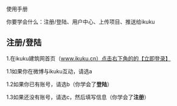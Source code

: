 使用手册

你要学会什么：注册/登陆、用户中心、上传项目、推送给ikuku

## 注册/登陆


1.在ikuku建筑网首页（www.ikuku.cn）点击右下角的的【立即登录】

1.1如果你在微博与ikuku互动，请选a

1.2如果你已有账号，请选b（你学会了**登陆**）

1.3如果还没有账号，请选c，然后填写信息（你学会了**注册**）




